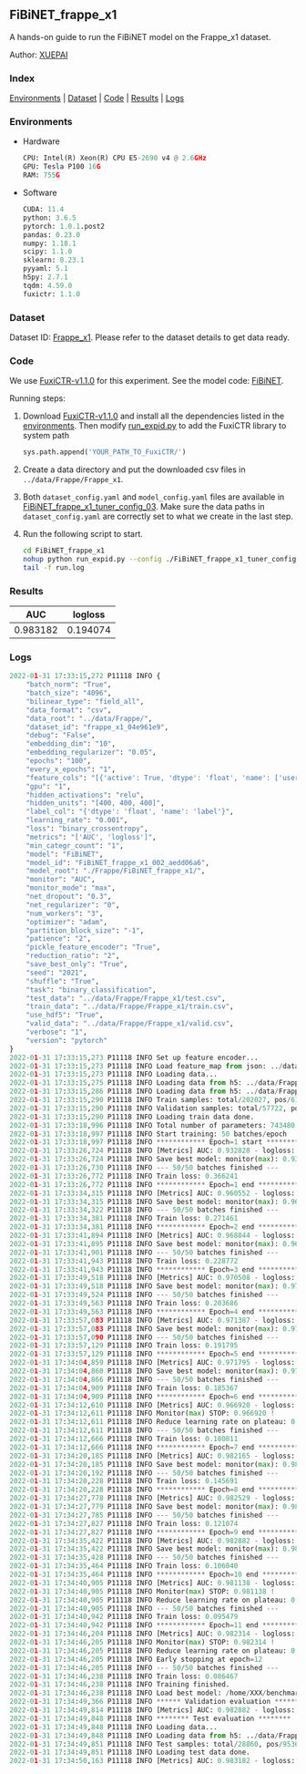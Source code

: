 ## FiBiNET_frappe_x1

A hands-on guide to run the FiBiNET model on the Frappe_x1 dataset.

Author: [XUEPAI](https://github.com/xue-pai)

### Index
[Environments](#Environments) | [Dataset](#Dataset) | [Code](#Code) | [Results](#Results) | [Logs](#Logs)

### Environments
+ Hardware

  ```python
  CPU: Intel(R) Xeon(R) CPU E5-2690 v4 @ 2.6GHz
  GPU: Tesla P100 16G
  RAM: 755G

  ```

+ Software

  ```python
  CUDA: 11.4
  python: 3.6.5
  pytorch: 1.0.1.post2
  pandas: 0.23.0
  numpy: 1.18.1
  scipy: 1.1.0
  sklearn: 0.23.1
  pyyaml: 5.1
  h5py: 2.7.1
  tqdm: 4.59.0
  fuxictr: 1.1.0
  ```

### Dataset
Dataset ID: [Frappe_x1](https://github.com/openbenchmark/BARS/blob/master/ctr_prediction/datasets/Frappe/README.md#Frappe_x1). Please refer to the dataset details to get data ready.

### Code

We use [FuxiCTR-v1.1.0](https://github.com/xue-pai/FuxiCTR/tree/v1.1.0) for this experiment. See the model code: [FiBiNET](https://github.com/xue-pai/FuxiCTR/blob/v1.1.0/fuxictr/pytorch/models/FiBiNET.py).

Running steps:

1. Download [FuxiCTR-v1.1.0](https://github.com/xue-pai/FuxiCTR/archive/refs/tags/v1.1.0.zip) and install all the dependencies listed in the [environments](#environments). Then modify [run_expid.py](./run_expid.py#L5) to add the FuxiCTR library to system path
    
    ```python
    sys.path.append('YOUR_PATH_TO_FuxiCTR/')
    ```

2. Create a data directory and put the downloaded csv files in `../data/Frappe/Frappe_x1`.

3. Both `dataset_config.yaml` and `model_config.yaml` files are available in [FiBiNET_frappe_x1_tuner_config_03](./FiBiNET_frappe_x1_tuner_config_03). Make sure the data paths in `dataset_config.yaml` are correctly set to what we create in the last step.

4. Run the following script to start.

    ```bash
    cd FiBiNET_frappe_x1
    nohup python run_expid.py --config ./FiBiNET_frappe_x1_tuner_config_03 --expid FiBiNET_frappe_x1_002_aedd06a6 --gpu 0 > run.log &
    tail -f run.log
    ```

### Results

| AUC | logloss  |
|:--------------------:|:--------------------:|
| 0.983182 | 0.194074  |


### Logs
```python
2022-01-31 17:33:15,272 P11118 INFO {
    "batch_norm": "True",
    "batch_size": "4096",
    "bilinear_type": "field_all",
    "data_format": "csv",
    "data_root": "../data/Frappe/",
    "dataset_id": "frappe_x1_04e961e9",
    "debug": "False",
    "embedding_dim": "10",
    "embedding_regularizer": "0.05",
    "epochs": "100",
    "every_x_epochs": "1",
    "feature_cols": "[{'active': True, 'dtype': 'float', 'name': ['user', 'item', 'daytime', 'weekday', 'isweekend', 'homework', 'cost', 'weather', 'country', 'city'], 'type': 'categorical'}]",
    "gpu": "1",
    "hidden_activations": "relu",
    "hidden_units": "[400, 400, 400]",
    "label_col": "{'dtype': 'float', 'name': 'label'}",
    "learning_rate": "0.001",
    "loss": "binary_crossentropy",
    "metrics": "['AUC', 'logloss']",
    "min_categr_count": "1",
    "model": "FiBiNET",
    "model_id": "FiBiNET_frappe_x1_002_aedd06a6",
    "model_root": "./Frappe/FiBiNET_frappe_x1/",
    "monitor": "AUC",
    "monitor_mode": "max",
    "net_dropout": "0.3",
    "net_regularizer": "0",
    "num_workers": "3",
    "optimizer": "adam",
    "partition_block_size": "-1",
    "patience": "2",
    "pickle_feature_encoder": "True",
    "reduction_ratio": "2",
    "save_best_only": "True",
    "seed": "2021",
    "shuffle": "True",
    "task": "binary_classification",
    "test_data": "../data/Frappe/Frappe_x1/test.csv",
    "train_data": "../data/Frappe/Frappe_x1/train.csv",
    "use_hdf5": "True",
    "valid_data": "../data/Frappe/Frappe_x1/valid.csv",
    "verbose": "1",
    "version": "pytorch"
}
2022-01-31 17:33:15,273 P11118 INFO Set up feature encoder...
2022-01-31 17:33:15,273 P11118 INFO Load feature_map from json: ../data/Frappe/frappe_x1_04e961e9/feature_map.json
2022-01-31 17:33:15,273 P11118 INFO Loading data...
2022-01-31 17:33:15,275 P11118 INFO Loading data from h5: ../data/Frappe/frappe_x1_04e961e9/train.h5
2022-01-31 17:33:15,286 P11118 INFO Loading data from h5: ../data/Frappe/frappe_x1_04e961e9/valid.h5
2022-01-31 17:33:15,290 P11118 INFO Train samples: total/202027, pos/67604, neg/134423, ratio/33.46%, blocks/1
2022-01-31 17:33:15,290 P11118 INFO Validation samples: total/57722, pos/19063, neg/38659, ratio/33.03%, blocks/1
2022-01-31 17:33:15,290 P11118 INFO Loading train data done.
2022-01-31 17:33:18,996 P11118 INFO Total number of parameters: 743480.
2022-01-31 17:33:18,997 P11118 INFO Start training: 50 batches/epoch
2022-01-31 17:33:18,997 P11118 INFO ************ Epoch=1 start ************
2022-01-31 17:33:26,724 P11118 INFO [Metrics] AUC: 0.932828 - logloss: 0.640742
2022-01-31 17:33:26,724 P11118 INFO Save best model: monitor(max): 0.932828
2022-01-31 17:33:26,730 P11118 INFO --- 50/50 batches finished ---
2022-01-31 17:33:26,772 P11118 INFO Train loss: 0.366241
2022-01-31 17:33:26,772 P11118 INFO ************ Epoch=1 end ************
2022-01-31 17:33:34,315 P11118 INFO [Metrics] AUC: 0.960552 - logloss: 0.414991
2022-01-31 17:33:34,315 P11118 INFO Save best model: monitor(max): 0.960552
2022-01-31 17:33:34,322 P11118 INFO --- 50/50 batches finished ---
2022-01-31 17:33:34,381 P11118 INFO Train loss: 0.271461
2022-01-31 17:33:34,381 P11118 INFO ************ Epoch=2 end ************
2022-01-31 17:33:41,894 P11118 INFO [Metrics] AUC: 0.968844 - logloss: 0.227315
2022-01-31 17:33:41,895 P11118 INFO Save best model: monitor(max): 0.968844
2022-01-31 17:33:41,901 P11118 INFO --- 50/50 batches finished ---
2022-01-31 17:33:41,943 P11118 INFO Train loss: 0.228772
2022-01-31 17:33:41,943 P11118 INFO ************ Epoch=3 end ************
2022-01-31 17:33:49,518 P11118 INFO [Metrics] AUC: 0.970508 - logloss: 0.904317
2022-01-31 17:33:49,518 P11118 INFO Save best model: monitor(max): 0.970508
2022-01-31 17:33:49,524 P11118 INFO --- 50/50 batches finished ---
2022-01-31 17:33:49,563 P11118 INFO Train loss: 0.203686
2022-01-31 17:33:49,563 P11118 INFO ************ Epoch=4 end ************
2022-01-31 17:33:57,083 P11118 INFO [Metrics] AUC: 0.971387 - logloss: 0.898646
2022-01-31 17:33:57,083 P11118 INFO Save best model: monitor(max): 0.971387
2022-01-31 17:33:57,090 P11118 INFO --- 50/50 batches finished ---
2022-01-31 17:33:57,129 P11118 INFO Train loss: 0.191795
2022-01-31 17:33:57,129 P11118 INFO ************ Epoch=5 end ************
2022-01-31 17:34:04,859 P11118 INFO [Metrics] AUC: 0.971795 - logloss: 2.609997
2022-01-31 17:34:04,860 P11118 INFO Save best model: monitor(max): 0.971795
2022-01-31 17:34:04,866 P11118 INFO --- 50/50 batches finished ---
2022-01-31 17:34:04,909 P11118 INFO Train loss: 0.185367
2022-01-31 17:34:04,909 P11118 INFO ************ Epoch=6 end ************
2022-01-31 17:34:12,610 P11118 INFO [Metrics] AUC: 0.966920 - logloss: 4.645360
2022-01-31 17:34:12,611 P11118 INFO Monitor(max) STOP: 0.966920 !
2022-01-31 17:34:12,611 P11118 INFO Reduce learning rate on plateau: 0.000100
2022-01-31 17:34:12,611 P11118 INFO --- 50/50 batches finished ---
2022-01-31 17:34:12,666 P11118 INFO Train loss: 0.180811
2022-01-31 17:34:12,666 P11118 INFO ************ Epoch=7 end ************
2022-01-31 17:34:20,185 P11118 INFO [Metrics] AUC: 0.982165 - logloss: 0.157065
2022-01-31 17:34:20,185 P11118 INFO Save best model: monitor(max): 0.982165
2022-01-31 17:34:20,192 P11118 INFO --- 50/50 batches finished ---
2022-01-31 17:34:20,228 P11118 INFO Train loss: 0.145691
2022-01-31 17:34:20,228 P11118 INFO ************ Epoch=8 end ************
2022-01-31 17:34:27,778 P11118 INFO [Metrics] AUC: 0.982529 - logloss: 0.196734
2022-01-31 17:34:27,779 P11118 INFO Save best model: monitor(max): 0.982529
2022-01-31 17:34:27,785 P11118 INFO --- 50/50 batches finished ---
2022-01-31 17:34:27,827 P11118 INFO Train loss: 0.121074
2022-01-31 17:34:27,827 P11118 INFO ************ Epoch=9 end ************
2022-01-31 17:34:35,422 P11118 INFO [Metrics] AUC: 0.982882 - logloss: 0.192746
2022-01-31 17:34:35,422 P11118 INFO Save best model: monitor(max): 0.982882
2022-01-31 17:34:35,428 P11118 INFO --- 50/50 batches finished ---
2022-01-31 17:34:35,464 P11118 INFO Train loss: 0.106040
2022-01-31 17:34:35,464 P11118 INFO ************ Epoch=10 end ************
2022-01-31 17:34:40,905 P11118 INFO [Metrics] AUC: 0.981138 - logloss: 0.402629
2022-01-31 17:34:40,905 P11118 INFO Monitor(max) STOP: 0.981138 !
2022-01-31 17:34:40,905 P11118 INFO Reduce learning rate on plateau: 0.000010
2022-01-31 17:34:40,905 P11118 INFO --- 50/50 batches finished ---
2022-01-31 17:34:40,942 P11118 INFO Train loss: 0.095479
2022-01-31 17:34:40,942 P11118 INFO ************ Epoch=11 end ************
2022-01-31 17:34:46,204 P11118 INFO [Metrics] AUC: 0.982314 - logloss: 0.166057
2022-01-31 17:34:46,205 P11118 INFO Monitor(max) STOP: 0.982314 !
2022-01-31 17:34:46,205 P11118 INFO Reduce learning rate on plateau: 0.000001
2022-01-31 17:34:46,205 P11118 INFO Early stopping at epoch=12
2022-01-31 17:34:46,205 P11118 INFO --- 50/50 batches finished ---
2022-01-31 17:34:46,238 P11118 INFO Train loss: 0.086467
2022-01-31 17:34:46,238 P11118 INFO Training finished.
2022-01-31 17:34:46,238 P11118 INFO Load best model: /home/XXX/benchmarks/Frappe/FiBiNET_frappe_x1/frappe_x1_04e961e9/FiBiNET_frappe_x1_002_aedd06a6.model
2022-01-31 17:34:49,366 P11118 INFO ****** Validation evaluation ******
2022-01-31 17:34:49,814 P11118 INFO [Metrics] AUC: 0.982882 - logloss: 0.192746
2022-01-31 17:34:49,848 P11118 INFO ******** Test evaluation ********
2022-01-31 17:34:49,848 P11118 INFO Loading data...
2022-01-31 17:34:49,848 P11118 INFO Loading data from h5: ../data/Frappe/frappe_x1_04e961e9/test.h5
2022-01-31 17:34:49,851 P11118 INFO Test samples: total/28860, pos/9536, neg/19324, ratio/33.04%, blocks/1
2022-01-31 17:34:49,851 P11118 INFO Loading test data done.
2022-01-31 17:34:50,163 P11118 INFO [Metrics] AUC: 0.983182 - logloss: 0.194074

```
